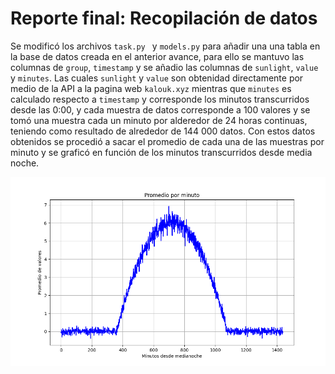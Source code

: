 # Reporte final: Recopilación de datos
Se modificó los archivos `task.py ` y `models.py` para añadir una una tabla en la base de datos creada en el anterior avance, para ello se mantuvo las columnas de `group`, `timestamp` y se añadio las columnas de `sunlight`, `value` y `minutes`. Las cuales `sunlight` y `value` son obtenidad directamente por medio de la API a la pagina web `kalouk.xyz` mientras que `minutes` es calculado respecto a `timestamp` y corresponde los minutos transcurridos desde las 0:00, y cada muestra de datos corresponde a 100 valores y se tomó una muestra cada un minuto por alderedor de 24 horas continuas, teniendo como resultado de alrededor de 144 000 datos. Con estos datos obtenidos se procedió a sacar el promedio de cada una de las muestras por minuto y se graficó en función de los minutos transcurridos desde media noche.

![Histograma de variable_1](img/proceso.png)
